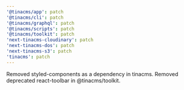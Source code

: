```yaml
---
'@tinacms/app': patch
'@tinacms/cli': patch
'@tinacms/graphql': patch
'@tinacms/scripts': patch
'@tinacms/toolkit': patch
'next-tinacms-cloudinary': patch
'next-tinacms-dos': patch
'next-tinacms-s3': patch
'tinacms': patch
---
```


Removed styled-components as a dependency in tinacms.
Removed deprecated react-toolbar in @tinacms/toolkit.
